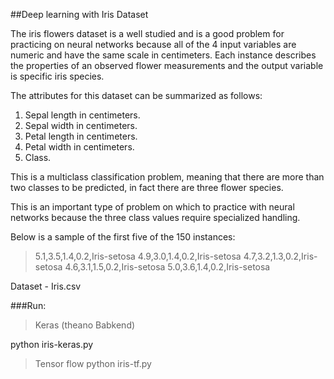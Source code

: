 ##Deep learning with Iris Dataset


The iris flowers dataset is a well studied and is a good problem for practicing on neural networks because all of the 4 input variables are numeric and have the same scale in centimeters. Each instance describes the properties of an observed flower measurements and the output variable is specific iris species.

The attributes for this dataset can be summarized as follows:

1. Sepal length in centimeters.
2. Sepal width in centimeters.
3. Petal length in centimeters.
4. Petal width in centimeters.
5. Class.

This is a multiclass classification problem, meaning that there are more than two classes to be predicted, in fact there are three flower species.

This is an important type of problem on which to practice with neural networks because the three class values require specialized handling.

Below is a sample of the first five of the 150 instances:

>5.1,3.5,1.4,0.2,Iris-setosa
>4.9,3.0,1.4,0.2,Iris-setosa
>4.7,3.2,1.3,0.2,Iris-setosa
>4.6,3.1,1.5,0.2,Iris-setosa
>5.0,3.6,1.4,0.2,Iris-setosa


Dataset - Iris.csv

###Run:

>Keras (theano Babkend)

python iris-keras.py

>Tensor flow
python iris-tf.py

